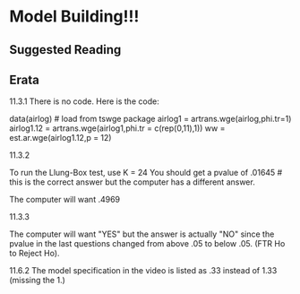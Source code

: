 # Model Building!!!

## Suggested Reading

## Erata

11.3.1
There is no code.  Here is the code:

data(airlog) # load from tswge package
airlog1 = artrans.wge(airlog,phi.tr=1)
airlog1.12 = artrans.wge(airlog1,phi.tr = c(rep(0,11),1))
ww = est.ar.wge(airlog1.12,p = 12)

11.3.2

To run the Llung-Box test, use K = 24
You should get a pvalue of .01645 # this is the correct answer but the computer has a different answer.  

The computer will want .4969

11.3.3

The computer will want "YES" but the answer is actually "NO" since the pvalue in the last questions changed from above .05 to below .05.  (FTR Ho to Reject Ho).  


11.6.2
The model specification in the video is listed as .33 instead of 1.33 (missing the 1.)

